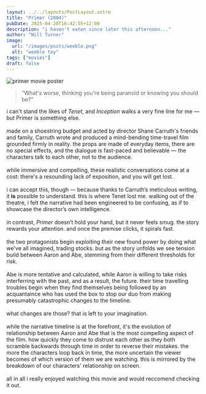 ```yaml
---
layout: ../../layouts/PostLayout.astro
title: "Primer (2004)"
pubDate: 2025-04-20T16:42:55+12:00
description: "i haven't eaten since later this afternoon..."
author: "Will Turner"
image:
  url: "/images/posts/weeble.png"
  alt: "weeble toy"
tags: ["movies"]
draft: false
---
```


<img class="w-1/3 rounded-md float-left mr-5" alt="primer movie poster" src="/images/posts/primer.jpg">

<blockquote class="inline">"What's worse, thinking you're being paranoid or knowing you should be?"</blockquote>

i can't stand the likes of _Tenet_, and _Inception_ walks a very fine line for me — but Primer is something else.
<br>
<br>
made on a shoestring budget and acted by director Shane Carruth's friends and family, Carruth wrote and produced a mind-bending time-travel film grounded firmly in reality. the props are made of everyday items, there are no special effects, and the dialogue is fast-paced and believable — the characters talk to each other, not to the audience.
<br>
<br>
while immersive and compelling, these realistic conversations come at a cost: there's a resounding lack of exposition, and you will get lost.
<br>
<br>
i can accept this, though — because thanks to Carruth’s meticulous writing, it **is** possible to understand. this is where Tenet lost me. walking out of the theatre, i felt the narrative had been engineered to be confusing, as if to showcase the director’s own intelligence.
<br>
<br>
in contrast, _Primer_ doesn’t hold your hand, but it never feels smug. the story rewards your attention. and once the premise clicks, it spirals fast.
<br>
<br>
the two protagonists begin exploiting their new found power by doing what we've all imagined, trading stocks. but as the story unfolds we see tension build between Aaron and Abe, stemming from their different thresholds for risk.
<br>
<br>
Abe is more tentative and calculated, while Aaron is willing to take risks interferring with the past, and as a result, the future. their time travelling troubles begin when they find themselves being followed by an acquantaince who has used the box to stop our duo from making presumably catastrophic changes to the timeline.
<br>
<br>
what changes are those? that is left to your imagination.
<br>
<br>
while the narrative timeline is at the forefront, it's the evolution of relationship between Aaron and Abe that is the most compelling aspect of the film. how quickly they come to distrust each other as they both scramble backwards through time in order to reverse their mistakes. the more the characters loop back in time, the more uncertain the viewer becomes of which version of them we are watching. this is mirrored by the breakdown of our characters' relationship on screen.
<br>
<br>
all in all i really enjoyed watching this movie and would reccomend checking it out.
